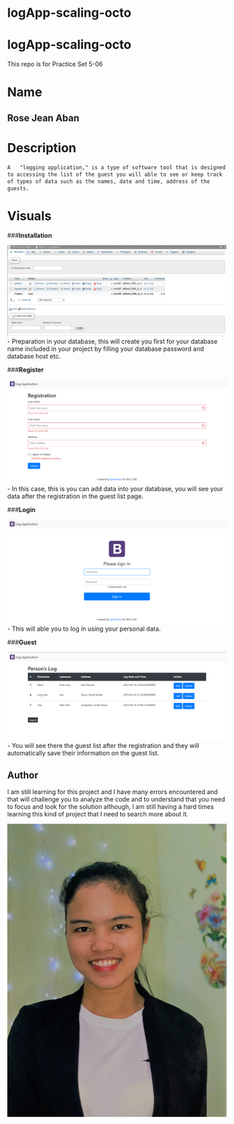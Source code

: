 # logApp-scaling-octo
# logApp-scaling-octo

This repo is for Practice Set 5-06

# Name
## Rose Jean Aban

# Description
    A   "logging application," is a type of software tool that is designed to accessing the list of the guest you will able to see or keep track of types of data such as the names, date and time, address of the guests.

# Visuals

###__Installation__

![Installation](installation.png)
    - Preparation in your database, this will create you first for your database name included in your project by filling your database password and database host etc.

###__Register__

![Register](register.png)
    - In this case, this is you can add data into your database, you will see your data after the registration in the guest list page.
 
###__Login__

![Login](login.png)
    - This will able you to log in using your personal data.

###__Guest__

![Guest](guest.png)
    - You will see there the guest list after the registration and they will automatically save their information on the guest list.

## Author
I am still learning for this project and I have many errors encountered and that will challenge you to analyze the code and to understand that you need to focus and look for the solution although, I am still having a hard times learning this kind of project that I need to search more about it.

![Author](author.jpg)